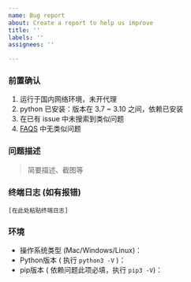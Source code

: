 ```yaml
---
name: Bug report
about: Create a report to help us improve
title: ''
labels: ''
assignees: ''

---
```


### 前置确认

1. 运行于国内网络环境，未开代理
2.  python 已安装：版本在 3.7 ~ 3.10 之间，依赖已安装
3. 在已有 issue 中未搜索到类似问题
4. [FAQS](https://github.com/zhayujie/chatgpt-on-wechat/wiki/FAQs) 中无类似问题


### 问题描述

> 简要描述、截图等



### 终端日志 (如有报错)

```
[在此处粘贴终端日志]
```


### 环境

 - 操作系统类型  (Mac/Windows/Linux)：
 - Python版本  ( 执行 `python3 -V` )：                      
 - pip版本  ( 依赖问题此项必填，执行 `pip3 -V`)：
